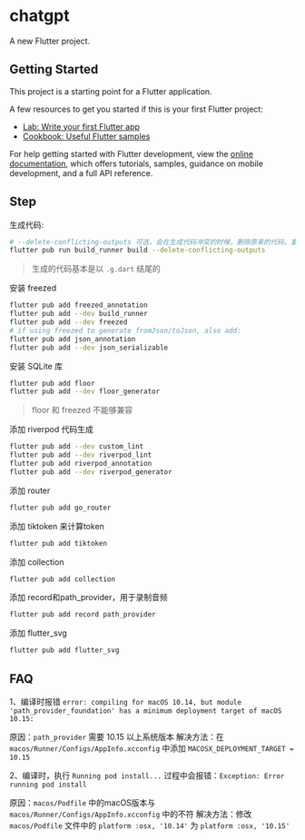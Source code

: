 # chatgpt

A new Flutter project.

## Getting Started

This project is a starting point for a Flutter application.

A few resources to get you started if this is your first Flutter project:

- [Lab: Write your first Flutter app](https://docs.flutter.dev/get-started/codelab)
- [Cookbook: Useful Flutter samples](https://docs.flutter.dev/cookbook)

For help getting started with Flutter development, view the
[online documentation](https://docs.flutter.dev/), which offers tutorials,
samples, guidance on mobile development, and a full API reference.

## Step

生成代码:

```bash
# --delete-conflicting-outputs 可选，会在生成代码冲突的时候，删除原来的代码，重新生成
flutter pub run build_runner build --delete-conflicting-outputs
```

> 生成的代码基本是以 `.g.dart` 结尾的

安装 freezed

```bash
flutter pub add freezed_annotation
flutter pub add --dev build_runner
flutter pub add --dev freezed
# if using freezed to generate fromJson/toJson, also add:
flutter pub add json_annotation
flutter pub add --dev json_serializable
```

安装 SQLite 库

```bash
flutter pub add floor
flutter pub add --dev floor_generator
```

> floor 和 freezed 不能够兼容

添加 riverpod 代码生成

```bash
flutter pub add --dev custom_lint
flutter pub add --dev riverpod_lint
flutter pub add riverpod_annotation
flutter pub add --dev riverpod_generator
```

添加 router

```bash
flutter pub add go_router
```


添加 tiktoken 来计算token

```bash
flutter pub add tiktoken
```

添加 collection

```bash
flutter pub add collection
```

添加 record和path_provider，用于录制音频

```bash
flutter pub add record path_provider
```

添加 flutter_svg

```bash
flutter pub add flutter_svg
```


## FAQ

1、编译时报错 `error: compiling for macOS 10.14, but module 'path_provider_foundation' has a minimum deployment target of macOS 10.15:`

原因：`path_provider` 需要 10.15 以上系统版本
解决方法：在 `macos/Runner/Configs/AppInfo.xcconfig` 中添加 `MACOSX_DEPLOYMENT_TARGET = 10.15`

2、编译时，执行 `Running pod install...` 过程中会报错：`Exception: Error running pod install`

原因：`macos/Podfile` 中的macOS版本与 `macos/Runner/Configs/AppInfo.xcconfig` 中的不符
解决方法：修改 `macos/Podfile` 文件中的 `platform :osx, '10.14'` 为 `platform :osx, '10.15'`